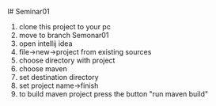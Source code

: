 l# Seminar01

1) clone this project to your pc
2) move to branch Semonar01
3) open intellij idea
4) file->new->project from existing sources
5) choose directory with project
6) choose maven
7) set destination directory
8) set project name->finish
9) to build maven project press the button "run maven build"